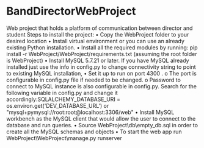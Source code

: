 # BandDirectorWebProject
Web project that holds a platform of communication between director and student
Steps to install the project:
          • 	Copy the WebProject folder to your desired location
          •	Install virtual environment or you can use an already existing Python installation.
          •	Install all the required modules by running: 
            pip install -r WebProject/WebProject/requirements.txt  (assuming the root folder is WebProject)
          •	Install MySQL 5.7.21 or later. If you have MySQL already installed just use the info in config.py to change connectivity string             to point to existing MySQL installation,
          •	Set it up to run on port 4300 . 
                 o	The port is configurable in config.py file if needed to be changed. 
                 o	Password to connect to MySQL instance is also configurable in config.py. Search for the following variable in config.py                     and change it accordingly:SQLALCHEMY_DATABASE_URI = os.environ.get('DEV_DATABASE_URL') or       
                    \"mysql+pymysql://root:root@localhost:3306/web"
          •	Install MySQL workbench as the MySQL client that would allow the user to connect to the database and run queries.
          •	Source WebProject\db\empty_db.sql in order to create all the MySQL schemas and objects 
          •	To start the web app run  <PATH>WebProject\WebProject\manage.py runserver 
